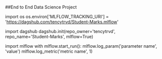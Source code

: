 ##End to End Data Science Project

import os
os.environ['MLFLOW_TRACKING_URI'] = 'https://dagshub.com/tencytrvd/Student-Marks.mlflow'

import dagshub
dagshub.init(repo_owner='tencytrvd', repo_name='Student-Marks', mlflow=True)

import mlflow
with mlflow.start_run():
  mlflow.log_param('parameter name', 'value')
  mlflow.log_metric('metric name', 1)